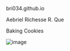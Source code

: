  bri034.github.io
 
Aebriel Richesse R. Que

Baking Cookies

![image](https://github.com/bri034/bri034.github.io/assets/150876901/bfa6412f-d303-4612-84fb-f82c1c7835c1)
